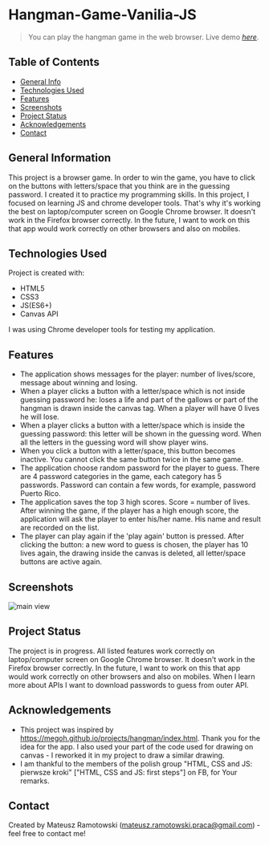 # Hangman-Game-Vanilia-JS
> You can play the hangman game in the web browser.
> Live demo [_here_](https://mateusz-ramotowski-poland.github.io/Hangman-Game-Vanilia-JS/). 

## Table of Contents
* [General Info](#general-information)
* [Technologies Used](#technologies-used)
* [Features](#features)
* [Screenshots](#screenshots)
* [Project Status](#project-status)
* [Acknowledgements](#acknowledgements)
* [Contact](#contact)
<!-- * [License](#license) -->


## General Information
This project is a browser game. In order to win the game, you have to click on the buttons with letters/space that you think are in the guessing password. I created it to practice my programming skills. In this project, I focused on learning JS and chrome developer tools. That's why it's working the best on laptop/computer screen on Google Chrome browser. It doesn't work in the Firefox browser correctly. In the future, I want to work on this that app would work correctly on other browsers and also on mobiles. 
## Technologies Used
Project is created with:
* HTML5
* CSS3
* JS(ES6+)
* Canvas API

I was using Chrome developer tools for testing my application.

## Features
- The application shows messages for the player: number of lives/score, message about winning and losing.
- When a player clicks a button with a letter/space which is not inside guessing password he: loses a life and part of the gallows or part of the hangman is drawn inside the canvas tag. When a player will have 0 lives he will lose.
- When a player clicks a button with a letter/space which is inside the guessing password: this letter will be shown in the guessing word. When all the letters in the guessing word will show player wins.
- When you click a button with a letter/space, this button becomes inactive. You cannot click the same button twice in the same game.
- The application choose random password for the player to guess. There are 4 password categories in the game, each category has 5 passwords. Password can contain a few words, for example, password Puerto Rico.
- The application saves the top 3 high scores. Score = number of lives. After winning the game, if the player has a high enough score, the application will ask the player to enter his/her name. His name and result are recorded on the list.
- The player can play again if the 'play again' button is pressed. After clicking the button: a new word to guess is chosen, the player has 10 lives again, the drawing inside the canvas is deleted, all letter/space buttons are active again.

## Screenshots
![main view](https://user-images.githubusercontent.com/83215700/159060155-cb9e5ab1-cc34-478c-9198-e8d7bac335e6.PNG)

## Project Status
The project is in progress. All listed features work correctly on laptop/computer screen on Google Chrome browser. It doesn't work in the Firefox browser correctly. In the future, I want to work on this that app would work correctly on other browsers and also on mobiles. When I learn more about APIs I want to download passwords to guess from outer API.

## Acknowledgements
- This project was inspired by https://megoh.github.io/projects/hangman/index.html. Thank you for the idea for the app. I also used your part of the code used for drawing on canvas - I reworked it in my project to draw a similar drawing.
- I am thankful to the members of the polish group "HTML, CSS and JS: pierwsze kroki" ["HTML, CSS and JS: first steps"] on FB, for Your remarks.

## Contact
Created by Mateusz Ramotowski (mateusz.ramotowski.praca@gmail.com) - feel free to contact me!
